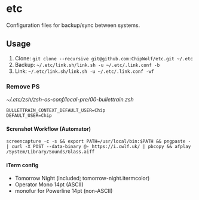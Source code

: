 etc
===

Configuration files for backup/sync between systems.

## Usage

 1. Clone: `git clone --recursive git@github.com:ChipWolf/etc.git ~/.etc`
 2. Backup: `~/.etc/link.sh/link.sh -u ~/.etc/.link.conf -b`
 3. Link: `~/.etc/link.sh/link.sh -u ~/.etc/.link.conf -wf`

### Remove PS
_~/.etc/zsh/zsh-os-conf/local-pre/00-bullettrain.zsh_
```
BULLETTRAIN_CONTEXT_DEFAULT_USER=Chip
DEFAULT_USER=Chip
```

#### Screnshot Workflow (Automator)
```
screencapture -c -s && export PATH=/usr/local/bin:$PATH && pngpaste - | curl -X POST --data-binary @- https://i.cwlf.uk/ | pbcopy && afplay /System/Library/Sounds/Glass.aiff
```

#### iTerm config
- Tomorrow Night (included; tomorrow-night.itermcolor)
- Operator Mono 14pt (ASCII)
- monofur for Powerline 14pt (non-ASCII)
